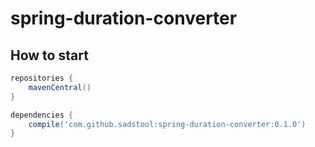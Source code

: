 # spring-duration-converter

## How to start

```groovy
repositories {
    mavenCentral()
}

dependencies {
	compile('com.github.sadstool:spring-duration-converter:0.1.0')
}
```
